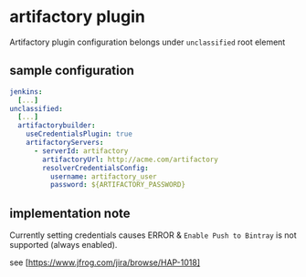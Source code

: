 # artifactory plugin

Artifactory plugin configuration belongs under `unclassified` root element

## sample configuration

```yaml
jenkins: 
  [...]
unclassified:
  [...]
  artifactorybuilder:
    useCredentialsPlugin: true
    artifactoryServers:
      - serverId: artifactory
        artifactoryUrl: http://acme.com/artifactory
        resolverCredentialsConfig:
          username: artifactory_user
          password: ${ARTIFACTORY_PASSWORD}
```

## implementation note
Currently setting credentials causes ERROR & `Enable Push to Bintray` is not supported (always enabled).

see [https://www.jfrog.com/jira/browse/HAP-1018]
